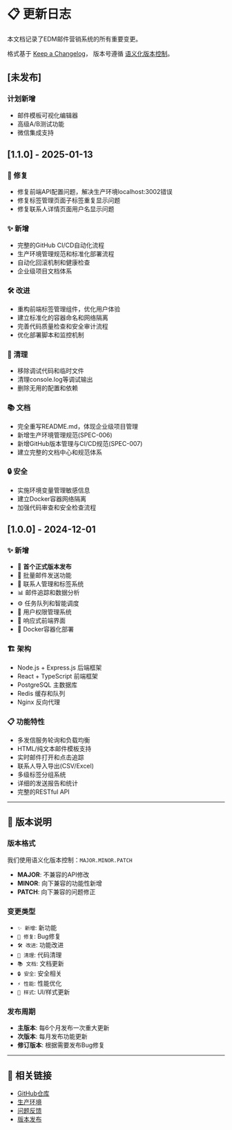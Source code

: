 # 📋 更新日志

本文档记录了EDM邮件营销系统的所有重要变更。

格式基于 [Keep a Changelog](https://keepachangelog.com/zh-CN/1.0.0/)，
版本号遵循 [语义化版本控制](https://semver.org/lang/zh-CN/)。

## [未发布]

### 计划新增
- 邮件模板可视化编辑器
- 高级A/B测试功能
- 微信集成支持

## [1.1.0] - 2025-01-13

### 🔧 修复
- 修复前端API配置问题，解决生产环境localhost:3002错误
- 修复标签管理页面子标签重复显示问题
- 修复联系人详情页面用户名显示问题

### ✨ 新增
- 完整的GitHub CI/CD自动化流程
- 生产环境管理规范和标准化部署流程
- 自动化回滚机制和健康检查
- 企业级项目文档体系

### 🛠️ 改进
- 重构前端标签管理组件，优化用户体验
- 建立标准化的容器命名和网络隔离
- 完善代码质量检查和安全审计流程
- 优化部署脚本和监控机制

### 🧹 清理
- 移除调试代码和临时文件
- 清理console.log等调试输出
- 删除无用的配置和依赖

### 📚 文档
- 完全重写README.md，体现企业级项目管理
- 新增生产环境管理规范(SPEC-006)
- 新增GitHub版本管理与CI/CD规范(SPEC-007)
- 建立完整的文档中心和规范体系

### 🔒 安全
- 实施环境变量管理敏感信息
- 建立Docker容器网络隔离
- 加强代码审查和安全检查流程

## [1.0.0] - 2024-12-01

### ✨ 新增
- 🎉 **首个正式版本发布**
- 📧 批量邮件发送功能
- 👥 联系人管理和标签系统
- 📊 邮件追踪和数据分析
- ⚙️ 任务队列和智能调度
- 🔐 用户权限管理系统
- 📱 响应式前端界面
- 🚀 Docker容器化部署

### 🏗️ 架构
- Node.js + Express.js 后端框架
- React + TypeScript 前端框架
- PostgreSQL 主数据库
- Redis 缓存和队列
- Nginx 反向代理

### 📋 功能特性
- 多发信服务轮询和负载均衡
- HTML/纯文本邮件模板支持
- 实时邮件打开和点击追踪
- 联系人导入导出(CSV/Excel)
- 多级标签分组系统
- 详细的发送报告和统计
- 完整的RESTful API

---

## 📝 版本说明

### 版本格式
我们使用语义化版本控制：`MAJOR.MINOR.PATCH`

- **MAJOR**: 不兼容的API修改
- **MINOR**: 向下兼容的功能性新增  
- **PATCH**: 向下兼容的问题修正

### 变更类型
- `✨ 新增`: 新功能
- `🔧 修复`: Bug修复
- `🛠️ 改进`: 功能改进
- `🧹 清理`: 代码清理
- `📚 文档`: 文档更新
- `🔒 安全`: 安全相关
- `⚡ 性能`: 性能优化
- `🎨 样式`: UI/样式更新

### 发布周期
- **主版本**: 每6个月发布一次重大更新
- **次版本**: 每月发布功能更新
- **修订版本**: 根据需要发布Bug修复

---

## 🔗 相关链接

- [GitHub仓库](https://github.com/tony-amt/EDM)
- [生产环境](https://tkmail.fun)
- [问题反馈](https://github.com/tony-amt/EDM/issues)
- [版本发布](https://github.com/tony-amt/EDM/releases) 